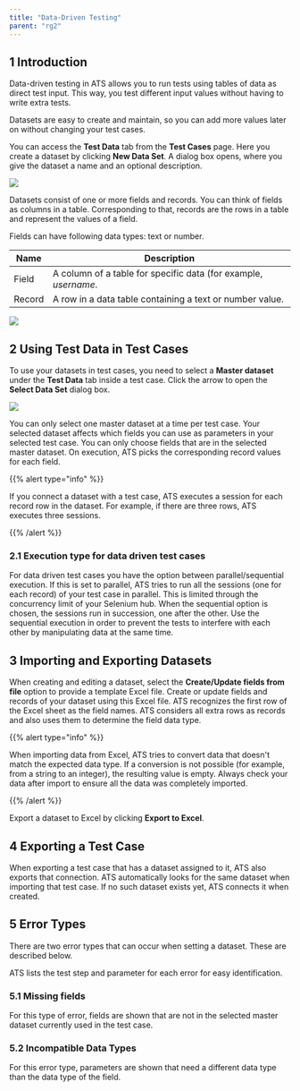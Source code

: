 ```yaml
---
title: "Data-Driven Testing"
parent: "rg2"
---
```


## 1 Introduction

Data-driven testing in ATS allows you to run tests using tables of data as direct test input. This way, you test different input values without having to write extra tests.

Datasets are easy to create and maintain, so you can add more values later on without changing your test cases.

You can access the **Test Data** tab from the **Test Cases** page. Here you create a dataset by clicking **New Data Set**. A dialog box opens, where you give the dataset a name and an optional description.

![](attachments/rg2-test/test-data-tab.png)

Datasets consist of one or more fields and records. You can think of fields as columns in a table. Corresponding to that, records are the rows in a table and represent the values of a field.

Fields can have following data types: text or number.

| Name   | Description                              |
| ------ | ---------------------------------------- |
| Field  | A column of a table for specific data (for example, *username*. |
| Record | A row in a data table containing a text or number value. |

![](attachments/rg2-test/test-data.PNG)

## 2 Using Test Data in Test Cases

To use your datasets in test cases, you need to select a **Master dataset** under the **Test Data** tab inside a test case. Click the arrow to open the **Select Data Set** dialog box.

![](attachments/rg2-test/master-data-set.png)

You can only select one master dataset at a time per test case. Your selected dataset affects which fields you can use as parameters in your selected test case. You can only choose fields that are in the selected master dataset. On execution, ATS picks the corresponding record values for each field.

{{% alert type="info" %}}

If you connect a dataset with a test case, ATS executes a session for each record row in the dataset. For example, if there are three rows, ATS executes three sessions.

{{% /alert %}}


### 2.1 Execution type for data driven test cases

For data driven test cases you have the option between parallel/sequential execution. If this is set to parallel, ATS tries to run all the sessions (one for each record) of your test case in parallel. This is limited through the concurrency limit of your Selenium hub. When the sequential option is chosen, the sessions run in succession, one after the other.
Use the sequential execution in order to prevent the tests to interfere with each other by manipulating data at the same time.

## 3 Importing and Exporting Datasets

When creating and editing a dataset, select the **Create/Update fields from file** option to provide a template Excel file. Create or update fields and records of your dataset using this Excel file. ATS recognizes the first row of the Excel sheet as the field names. ATS considers all extra rows as records and also uses them to determine the field data type.

{{% alert type="info" %}}

When importing data from Excel, ATS tries to convert data that doesn't match the expected data type. If a conversion is not possible (for example, from a string to an integer), the resulting value is empty. Always check your data after import to ensure all the data was completely imported.

{{% /alert %}}

Export a dataset to Excel by clicking **Export to Excel**.

## 4 Exporting a Test Case

When exporting a test case that has a dataset assigned to it, ATS also exports that connection. ATS automatically looks for the same dataset when importing that test case. If no such dataset exists yet, ATS connects it when created.

## 5 Error Types

There are two error types that can occur when setting a dataset. These are described below.

ATS lists the test step and parameter for each error for easy identification.

### 5.1 Missing fields

For this type of error, fields are shown that are not in the selected master dataset currently used in the test case.

### 5.2 Incompatible Data Types

For this error type, parameters are shown that need a different data type than the data type of the field.
